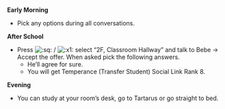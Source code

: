 **Early Morning**

- Pick any options during all conversations.

**After School**

- Press ![:sq:](/assets/square.png) / ![:x1:](/assets/x1.png) select “2F, Classroom Hallway” and talk to Bebe -> Accept the offer. When asked pick the following answers.
  - He’ll agree for sure.
  - You will get Temperance (Transfer Student) Social Link Rank 8.

**Evening**

- You can study at your room’s desk, go to Tartarus or go straight to bed.
